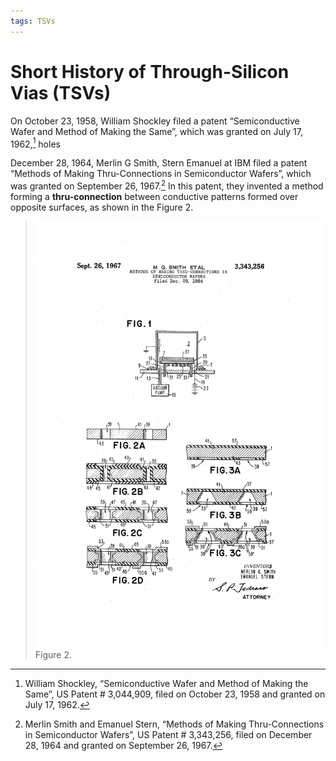 ```yaml
---
tags: TSVs
---
```


# Short History of Through-Silicon Vias \(TSVs\)

On October 23, 1958, William Shockley filed a patent “Semiconductive Wafer and Method of Making the Same”, which was granted on July 17, 1962,[^1] holes

December 28, 1964, Merlin G Smith, Stern Emanuel at IBM filed a patent “Methods of Making Thru-Connections in Semiconductor Wafers”, which was granted on September 26, 1967.[^2] In this patent, they invented a method forming a **thru-connection** between conductive patterns formed over opposite surfaces, as shown in the Figure 2.

> ![](/img/US3343256-0.png)Figure 2.





[^1]: William Shockley, “Semiconductive Wafer and Method of Making the Same”, US Patent \# 3,044,909, filed on October 23, 1958 and granted on July 17, 1962.

[^2]: Merlin Smith and Emanuel Stern, “Methods of Making Thru-Connections in Semiconductor Wafers”, US Patent \# 3,343,256, filed on December 28, 1964 and granted on September 26, 1967.

